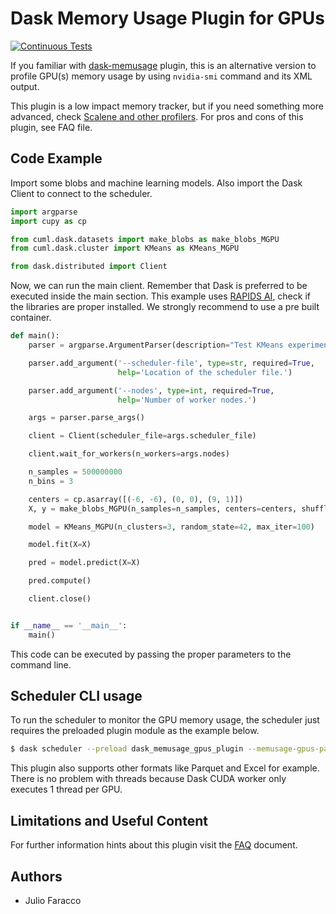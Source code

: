 # Dask Memory Usage Plugin for GPUs

[![Continuous Tests](https://github.com/discovery-unicamp/dask-memusage-gpus/actions/workflows/ci.yaml/badge.svg)](https://github.com/discovery-unicamp/dask-memusage-gpus/actions/workflows/ci.yaml)

If you familiar with [dask-memusage](https://github.com/itamarst/dask-memusage) plugin, this is an alternative version to profile GPU(s) memory usage by using `nvidia-smi` command and its XML output.

This plugin is a low impact memory tracker, but if you need something more advanced, check [Scalene and other profilers](https://raw.githubusercontent.com/plasma-umass/scalene/master/docs/images/profiler-comparison.png). For pros and cons of this plugin, see FAQ file.

## Code Example

Import some blobs and machine learning models. Also import the Dask Client to connect to the scheduler.

```python
import argparse
import cupy as cp

from cuml.dask.datasets import make_blobs as make_blobs_MGPU
from cuml.dask.cluster import KMeans as KMeans_MGPU

from dask.distributed import Client
```

Now, we can run the main client. Remember that Dask is preferred to be executed inside the main section. This example
uses [RAPIDS AI](https://rapids.ai/), check if the libraries are proper installed. We strongly recommend to use a pre
built container.

```python
def main():
    parser = argparse.ArgumentParser(description="Test KMeans experiment.")

    parser.add_argument('--scheduler-file', type=str, required=True,
                        help='Location of the scheduler file.')

    parser.add_argument('--nodes', type=int, required=True,
                        help='Number of worker nodes.')

    args = parser.parse_args()

    client = Client(scheduler_file=args.scheduler_file)

    client.wait_for_workers(n_workers=args.nodes)

    n_samples = 500000000
    n_bins = 3

    centers = cp.asarray([(-6, -6), (0, 0), (9, 1)])
    X, y = make_blobs_MGPU(n_samples=n_samples, centers=centers, shuffle=False, random_state=42, client=client)

    model = KMeans_MGPU(n_clusters=3, random_state=42, max_iter=100)

    model.fit(X=X)

    pred = model.predict(X=X)

    pred.compute()

    client.close()


if __name__ == '__main__':
    main()
```

This code can be executed by passing the proper parameters to the command line.


## Scheduler CLI usage

To run the scheduler to monitor the GPU memory usage, the scheduler just requires the preloaded plugin module as the
example below.

```bash
$ dask scheduler --preload dask_memusage_gpus_plugin --memusage-gpus-path memusage-gpus.csv --memusage-gpus-record-type csv
```

This plugin also supports other formats like Parquet and Excel for example. There is no problem with threads because
Dask CUDA worker only executes 1 thread per GPU.


## Limitations and Useful Content

For further information hints about this plugin visit the [FAQ](FAQ.md) document.


## Authors

- Julio Faracco
